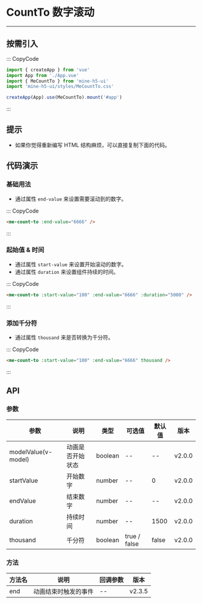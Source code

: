 # CountTo 数字滚动

---

## 按需引入

::: CopyCode

```ts
import { createApp } from 'vue'
import App from './App.vue'
import { MeCountTo } from 'mine-h5-ui'
import 'mine-h5-ui/styles/MeCountTo.css'

createApp(App).use(MeCountTo).mount('#app')
```

:::

## 提示

- 如果你觉得重新编写 HTML 结构麻烦，可以直接复制下面的代码。

## 代码演示

### 基础用法

- 通过属性 `end-value` 来设置需要滚动到的数字。

::: CopyCode

```html
<me-count-to :end-value="6666" />
```

:::

### 起始值 & 时间

- 通过属性 `start-value` 来设置开始滚动的数字。
- 通过属性 `duration` 来设置组件持续的时间。

::: CopyCode

```html
<me-count-to :start-value="100" :end-value="6666" :duration="5000" />
```

:::

### 添加千分符

- 通过属性 `thousand` 来是否转换为千分符。

::: CopyCode

```html
<me-count-to :start-value="100" :end-value="6666" thousand />
```

:::

## API

### 参数

| 参数                | 说明             | 类型    | 可选值       | 默认值 | 版本   |
| ------------------- | ---------------- | ------- | ------------ | ------ | ------ |
| modelValue(v-model) | 动画是否开始状态 | boolean | --           | --     | v2.0.0 |
| startValue          | 开始数字         | number  | --           | 0      | v2.0.0 |
| endValue            | 结束数字         | number  | --           | --     | v2.0.0 |
| duration            | 持续时间         | number  | --           | 1500   | v2.0.0 |
| thousand            | 千分符           | boolean | true / false | false  | v2.0.0 |

### 方法

| 方法名 | 说明                 | 回调参数 | 版本   |
| ------ | -------------------- | -------- | ------ |
| end    | 动画结束时触发的事件 | --       | v2.3.5 |
